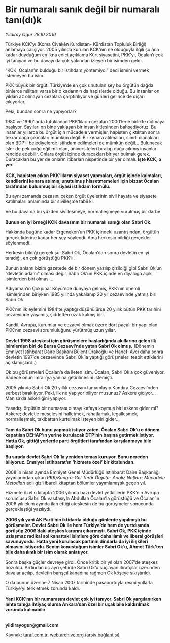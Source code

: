 # Bir numaralı sanık değil bir numaralı tanı(dı)k

*Yıldıray Oğur 28.10.2010*

<div class="yazi"><p>Türkiye KCK’yı (Koma Civakên Kurdistan- Kürdistan Topluluk Birliği) anlamaya çalışıyor. 2005 yılında kurulan KCK’nın ne olduğuyla ilgili şu âna kadar duyduğum en ikna edici açıklama Kürt siyasetini, PKK’yı, Öcalan’ı çok iyi tanıyan ve bu davayı da çok yakından izleyen bir isimden geldi. </p>
<p>“KCK, Öcalan’ın bulduğu bir istihdam yöntemiydi” dedi ismini vermek istemeyen bu isim.</p>
<p>PKK büyük bir örgüt. Türkiye’de en çok unutulan şey bu örgütün dağda binlerce militanı varsa bir o kadarının da hapislerde olduğu. Bu insanlar on yıldan az olmayan cezalara çarptırılıyor ve günleri gelince de dışarı çıkıyorlar. </p>
<p>Peki, bundan sonra ne yapıyorlar?</p>
<p>1980 ve 1990’larda tutuklanan PKK’lıların cezaları 2000’lerle birlikte dolmaya başlıyor. Sayıları on bine yaklaşan bir insan kitlesinden bahsediyoruz. Bu insanlar yıllarca bu örgüt için mücadele vermişler, hapisten çıktıktan sonra tekrar dağa çıkmaları mümkün değil. Bir kenara atılmaları, sınırlı olanakları olan BDP’li belediyelerde istihdam edilmeleri de mümkün değil... Bulunacak işler de pek çoğu eğitimli olan, üniversiteleri bırakıp dağa çıkmış insanları rencide edebilir. Onlara örgüt içinde duracakları bir yer bulmak gerek. Duracakları bu yer de onların itibarları nispetinde bir yer olmalı. <b>İşte KCK, o yer. <br/><br/></b><b>KCK, hapisten çıkan PKK’lıların siyaset yapmaları, örgüt içinde kalmaları, kendilerini kenara atılmış, unutulmuş hissetmemeleri için bizzat Öcalan tarafından bulunmuş bir siyasi istihdam formülü.</b></p>
<p>Bu aynı zamanda cezasını çeken örgüt üyelerinin sivil hayata ve siyasete katılmaları anlamında bir sivilleşme tabii ki.</p>
<p>Ve bu dava da bu yüzden sivilleşmeye, normalleşmeye vurulmuş bir darbe.<br/><br/><b>Bunun en iyi örneği KCK davasının bir numaralı sanığı olan Sabri Ok. </b></p>
<p>Hakkında bugüne kadar Ergenekon’un PKK içindeki uzantısından, örgütün gerçek liderine kadar her şey söylendi. Ama herkesin bildiği gerçekler söylenmedi.</p>
<p>Herkesin bildiği gerçek şu: Sabri Ok, Öcalan’dan sonra devletin en iyi tanıdığı, en çok görüştüğü PKK’lı.</p>
<p>Bunun anlamı bizim gazetede de bir dönem yazılıp çizildiği gibi Sabri Ok’un “devletin adamı” olması değil, Sabri Ok’un PKK içinde en diyaloga açık isimlerden biri olması...</p>
<p>Adıyaman’ın Çokpınar Köyü’nde dünyaya gelmiş, PKK’nın önemli isimlerinden biriyken 1985 yılında yakalanıp 20 yıl cezaevinde yatmış biri Sabri Ok. </p>
<p>PKK’nın ilk eylemini 1984’te yaptığı düşünülürse 20 yıllık bütün PKK tarihini cezaevinde yaşamış, şiddetten uzak kalmış biri.</p>
<p>Kandil, Avrupa, kurumlar ve cezaevi olmak üzere dört paçalı bir yapı olan PKK’nın cezaevi sorumluluğunu yürütmüş uzun yıllar.<br/><br/><b>Devlet 1998 ateşkesi için görüşmelere başladığında akıllarına gelen ilk isimlerden biri de Bursa Cezaevi’nde yatan Sabri Ok olmuş.</b> (Dönemin Emniyet İstihbarat Daire Başkanı Bülent Orakoğlu ve Hanefi Avcı daha sonra devletin 1997’de cezaevinde Sabri Ok’la yaptığı görüşmeleri tesbit ettiklerini açıklamışlardı.)</p>
<p>Ok bu görüşmeleri Öcalan’a da ileten isim. Öcalan, Sabri Ok’a çok güveniyor. Sadece onun İmralı’ya yanına getirilmesini istemişti.</p>
<p>2005 yılında Sabri Ok 20 yıllık cezasını tamamlayıp Kandıra Cezaevi’nden serbest bırakılıyor. Peki, ilk ne yapıyor biliyor musunuz? Askere gidiyor... Manisa’da askerliğini yapıyor. </p>
<p>Yasadışı örgütün bir numarası olmayı kafaya koymuş biri askere gider mi? Askere; devletle meselesini halletmek, rahatlamak, legalleşmek, normalleşmek, takibattan kurtulmak isteyen biri gider...<br/><br/><b>Tam da Sabri Ok bunu yapmak istiyor zaten. Öcalan Sabri Ok’u o dönem kapatılan DEHAP’ın yerine kurulacak DTP’nin başına getirmek istiyor. Hatta Ok, gittiği yerlerde parti örgütleri tarafından karşılanmaya bile başlıyor.<br/><br/></b><b>Bu sırada devlet Sabri Ok’la yeniden temas kuruyor. Bunu nereden biliyoruz. Emniyet İstihbarat’ın ‘hizmete özel’ bir kitabından. </b></p>
<p>2008’in nisan ayında Emniyet Genel Müdürlüğü İstihbarat Daire Başkanlığı yayınlarından çıkan <i>PKK/Kongra-Gel Terör Örgütü- Analiz Notları- Mücadele Metodları</i> adlı gizli ibareli kitaptan bölümler yayımlamıştık geçen yıl. </p>
<p>Hizmete özel o kitapta 2006 yılında bazı devlet yetkililerin PKK’nın Avrupa sorumlusu Sabri Ok vasıtasıyla Abdullah Öcalan’la görüştüğü ve Öcalan’ın 2006 yılı ekim ayında ilan ettiği ateşkesin de bu görüşmeler sonucunda gerçekleştiği yazılıydı.<br/><br/><b>2006 yılı yani AK Parti’nin iktidarda olduğu günlerde yapılmıştı bu görüşmeler. Devlet Sabri Ok ile hem Türkiye’de hem de yurtdışında görüşüp 2006’daki ateşkes kararını çıkarmıştı. Sabri Ok, PKK içinde uzlaşmaz radikal sol kanattaki isimlere göre daha ılımlı ve liberal görüşleri savunuyordu. Hatta yeni kurulacak partinin dindarla da iyi ilişkileri olmasını istiyordu. Benim konuştuğum isimler Sabri Ok’u, Ahmet Türk’ten bile daha ılımlı bir isim olarak anlatıyor.</b></p>
<p>Sonra başka güçler devreye girdi. Önce kritik bir yıl olan 2007’de ateşkes bozuldu. Ardından üç ayrı şehirde Sabri Ok’u suçlayan itirafçılar üzerinden davalar açılıp, devletin barışçıl kanadına rağmen Ok köşeye sıkıştırıldı. </p>
<p>O da bunun üzerine 7 Nisan 2007 tarihinde pasaportuyla resmî yollarla Türkiye’yi terk etmek zorunda kaldı.<br/><br/><b>Yani KCK’nın bir numarasını devlet çok iyi tanıyor. Sabri Ok yargılanırken lehte tanığa ihtiyaç olursa Ankara’dan özel bir uçak bile kaldırılmak zorunda kalınabilir.</b></p>
<p><b><br/>yildirayogur@gmail.com</b><b> </b></p></div>

Kaynak: [taraf.com.tr](http://www.taraf.com.tr:80/yildiray-ogur/makale-bir-numarali-sanik-degil-bir-numarali-tani-di-k.htm), [web.archive.org (arşiv bağlantısı)](http://web.archive.org/web/20101029172543/http://www.taraf.com.tr:80/yildiray-ogur/makale-bir-numarali-sanik-degil-bir-numarali-tani-di-k.htm)
